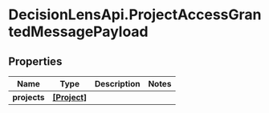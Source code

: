 # DecisionLensApi.ProjectAccessGrantedMessagePayload

## Properties
Name | Type | Description | Notes
------------ | ------------- | ------------- | -------------
**projects** | [**[Project]**](Project.md) |  | 


